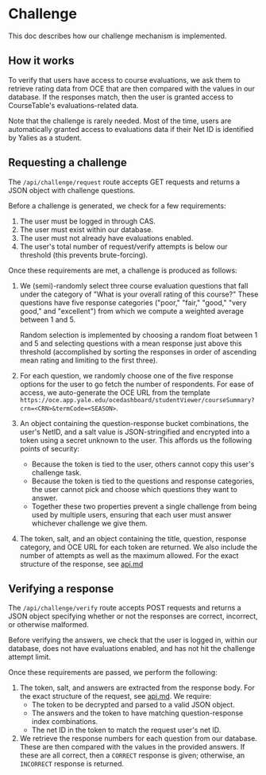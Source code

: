 # Challenge

This doc describes how our challenge mechanism is implemented.

## How it works

To verify that users have access to course evaluations, we ask them to retrieve rating data from OCE that are then compared with the values in our database. If the responses match, then the user is granted access to CourseTable's evaluations-related data.

Note that the challenge is rarely needed. Most of the time, users are automatically granted access to evaluations data if their Net ID is identified by Yalies as a student.

## Requesting a challenge

The `/api/challenge/request` route accepts GET requests and returns a JSON object with challenge questions.

Before a challenge is generated, we check for a few requirements:

1. The user must be logged in through CAS.
2. The user must exist within our database.
3. The user must not already have evaluations enabled.
4. The user's total number of request/verify attempts is below our threshold (this prevents brute-forcing).

Once these requirements are met, a challenge is produced as follows:

1. We (semi)-randomly select three course evaluation questions that fall under the category of "What is your overall rating of this course?" These questions have five response categories ("poor," "fair," "good," "very good," and "excellent") from which we compute a weighted average between 1 and 5.

   Random selection is implemented by choosing a random float between 1 and 5 and selecting questions with a mean response just above this threshold (accomplished by sorting the responses in order of ascending mean rating and limiting to the first three).

2. For each question, we randomly choose one of the five response options for the user to go fetch the number of respondents. For ease of access, we auto-generate the OCE URL from the template `https://oce.app.yale.edu/ocedashboard/studentViewer/courseSummary?crn=<CRN>&termCode=<SEASON>`.

3. An object containing the question-response bucket combinations, the user's NetID, and a salt value is JSON-stringified and encrypted into a token using a secret unknown to the user. This affords us the following points of security:
   - Because the token is tied to the user, others cannot copy this user's challenge task.
   - Because the token is tied to the questions and response categories, the user cannot pick and choose which questions they want to answer.
   - Together these two properties prevent a single challenge from being used by multiple users, ensuring that each user must answer whichever challenge we give them.

4. The token, salt, and an object containing the title, question, response category, and OCE URL for each token are returned. We also include the number of attempts as well as the maximum allowed. For the exact structure of the response, see [api.md](./api.md#get-apichallengerequest)

## Verifying a response

The `/api/challenge/verify` route accepts POST requests and returns a JSON object specifying whether or not the responses are correct, incorrect, or otherwise malformed.

Before verifying the answers, we check that the user is logged in, within our database, does not have evaluations enabled, and has not hit the challenge attempt limit.

Once these requirements are passed, we perform the following:

1. The token, salt, and answers are extracted from the response body. For the exact structure of the request, see [api.md](./api.md#post-apichallengeverify). We require:
   - The token to be decrypted and parsed to a valid JSON object.
   - The answers and the token to have matching question-response index combinations.
   - The net ID in the token to match the request user's net ID.
2. We retrieve the response numbers for each question from our database. These are then compared with the values in the provided answers. If these are all correct, then a `CORRECT` response is given; otherwise, an `INCORRECT` response is returned.
